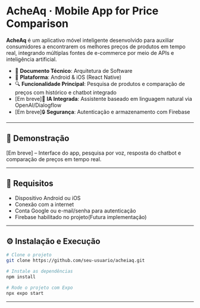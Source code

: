 # AcheAq · Mobile App for Price Comparison

**AcheAq** é um aplicativo móvel inteligente desenvolvido para auxiliar consumidores a encontrarem os melhores preços de produtos em tempo real, integrando múltiplas fontes de e-commerce por meio de APIs e inteligência artificial.

- 📄 **Documento Técnico**: Arquitetura de Software  
- 📱 **Plataforma**: Android & iOS (React Native)  
- 🔍 **Funcionalidade Principal**: Pesquisa de produtos e comparação de preços com histórico e chatbot integrado  
- [Em breve]🧠 **IA Integrada**: Assistente baseado em linguagem natural via OpenAI/Dialogflow  
- [Em breve]🔒 **Segurança**: Autenticação e armazenamento com Firebase  

---

## 🎥 Demonstração

[Em breve] – Interface do app, pesquisa por voz, resposta do chatbot e comparação de preços em tempo real.

---

## 🧰 Requisitos

- Dispositivo Android ou iOS
- Conexão com a internet
- Conta Google ou e-mail/senha para autenticação
- Firebase habilitado no projeto(Futura implementação)

---

## ⚙️ Instalação e Execução

```bash
# Clone o projeto
git clone https://github.com/seu-usuario/acheiaq.git

# Instale as dependências
npm install

# Rode o projeto com Expo
npx expo start
```

---
